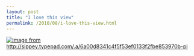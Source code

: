 ```yaml
---
layout: post
title: "I love this view"
permalink: /2010/08/i-love-this-view.html
---
```


<p class="asset asset-image"><a style="display: inline;" href="http://sippey.typepad.com/.a/6a00d8341c4f5f53ef0133f2fbe853970b-pi"><img class="asset  asset-image at-xid-6a00d8341c4f5f53ef0134861f61ad970c" src="http://sippey.typepad.com/.a/6a00d8341c4f5f53ef0134861f61ad970c-580wi" alt="image from http://sippey.typepad.com/.a/6a00d8341c4f5f53ef0133f2fbe853970b-pi" /></a></p>


